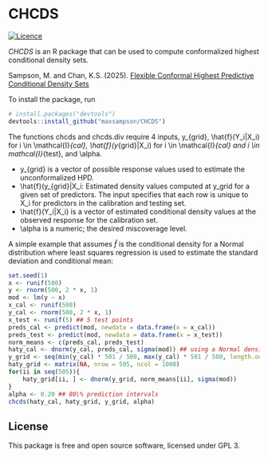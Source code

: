 # CHCDS
[![Licence](https://img.shields.io/badge/licence-GPL--3-blue.svg)](https://www.gnu.org/licenses/gpl-3.0.en.html)

*CHCDS* is an R package that can be used to compute conformalized highest conditional density sets.

Sampson, M. and Chan, K.S. (2025). [Flexible Conformal Highest Predictive Conditional Density Sets](https://arxiv.org/abs/2406.18052)

To install the package, run

```R
# install.packages("devtools")
devtools::install_github("maxsampson/CHCDS")
```

The functions chcds and chcds.div require 4 inputs, y_{grid}, \hat{f}(Y_i|X_i) for i \in \mathcal{I}_{cal}, \hat{f}(y_{grid}|X_i) for i \in \mathcal{I}_{cal} and i \in mathcal{I}_{test}, and \alpha.

- y_{grid} is a vector of possible response values used to estimate the unconformalized HPD.
- \hat{f}(y_{grid}|X_i: Estimated density values computed at y_grid for a given set of predictors. The input specifies that each row is unique to X_i for predictors in the calibration and testing set. 
- \hat{f}(Y_i|X_i) is a vector of estimated conditional density values at the observed response for the calibration set.
- \alpha is a numeric; the desired miscoverage level.

A simple example that assumes $\hat{f}$ is the conditional density for a Normal distribution where least squares regression is used to estimate the standard deviation and conditional mean:

```R
set.seed(1)
x <- runif(500)
y <- rnorm(500, 2 * x, 1)
mod <- lm(y ~ x)
x_cal <- runif(500)
y_cal <- rnorm(500, 2 * x, 1)
x_test <- runif(5) ## 5 test points
preds_cal <- predict(mod, newdata = data.frame(x = x_cal))
preds_test <- predict(mod, newdata = data.frame(x = x_test))
norm_means <- c(preds_cal, preds_test)
haty_cal <- dnorm(y_cal, preds_cal, sigma(mod)) ## using a Normal density
y_grid <- seq(min(y_cal) * 501 / 500, max(y_cal) * 501 / 500, length.out = 1000)
haty_grid <- matrix(NA, nrow = 505, ncol = 1000)
for(ii in seq(505)){
    haty_grid[ii, ] <- dnorm(y_grid, norm_means[ii], sigma(mod))
}
alpha <- 0.20 ## 80\% prediction intervals
chcds(haty_cal, haty_grid, y_grid, alpha)
```

## License

This package is free and open source software, licensed under GPL 3.
